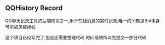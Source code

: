 ## QQHistory Record
QQ聊天记录工具的后端模块之一,用于在线消息的实时记录,唯一的问题是Bot本身可能被风控掉线

这个项目已经写完了,但是还需要整理代码,时间缘故所以先提交一部分代码